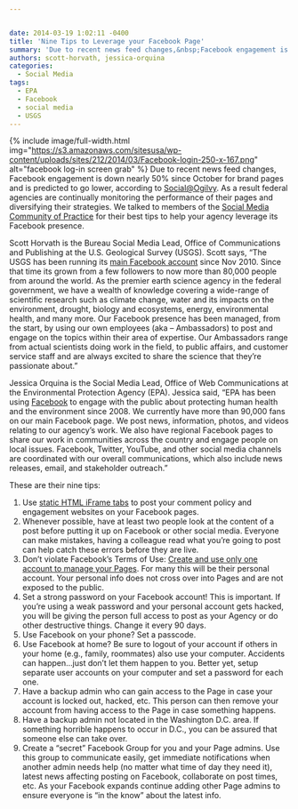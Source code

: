```yaml
---


date: 2014-03-19 1:02:11 -0400
title: 'Nine Tips to Leverage your Facebook Page'
summary: 'Due to recent news feed changes,&nbsp;Facebook engagement is down nearly 50% since October for brand pages&nbsp;and is predicted to go lower,&nbsp;according to Social@Ogilvy. As a result federal&nbsp;agencies are continually monitoring the performance of their pages and diversifying their strategies. We talked to members of the Social Media Community of'
authors: scott-horvath, jessica-orquina
categories:
  - Social Media
tags:
  - EPA
  - Facebook
  - social media
  - USGS
---
```


{% include image/full-width.html img="https://s3.amazonaws.com/sitesusa/wp-content/uploads/sites/212/2014/03/Facebook-login-250-x-167.png" alt="facebook log-in screen grab" %}
Due to recent news feed changes, Facebook engagement is down nearly 50% since October for brand pages and is predicted to go lower, according to [Social@Ogilvy](https://social.ogilvy.com/facebook-zero-considering-life-after-the-demise-of-organic-reach/). As a result federal agencies are continually monitoring the performance of their pages and diversifying their strategies. We talked to members of the [Social Media Community of Practice](https://www.WHATEVER/communities/social-media/) for their best tips to help your agency leverage its Facebook presence.

Scott Horvath is the Bureau Social Media Lead, Office of Communications and Publishing at the U.S. Geological Survey (USGS). Scott says, &#8220;The USGS has been running its [main Facebook account](https://www.facebook.com/USGeologicalSurvey) since Nov 2010. Since that time its grown from a few followers to now more than 80,000 people from around the world. As the premier earth science agency in the federal government, we have a wealth of knowledge covering a wide-range of scientific research such as climate change, water and its impacts on the environment, drought, biology and ecosystems, energy, environmental health, and many more. Our Facebook presence has been managed, from the start, by using our own employees (aka &#8211; Ambassadors) to post and engage on the topics within their area of expertise. Our Ambassadors range from actual scientists doing work in the field, to public affairs, and customer service staff and are always excited to share the science that they&#8217;re passionate about.&#8221;

Jessica Orquina is the Social Media Lead, Office of Web Communications at the Environmental Protection Agency (EPA). Jessica said, &#8220;EPA has been using [Facebook](https://www.facebook.com/EPA) to engage with the public about protecting human health and the environment since 2008. We currently have more than 90,000 fans on our main Facebook page. We post news, information, photos, and videos relating to our agency&#8217;s work. We also have regional Facebook pages to share our work in communities across the country and engage people on local issues. Facebook, Twitter, YouTube, and other social media channels are coordinated with our overall communications, which also include news releases, email, and stakeholder outreach.&#8221;

These are their nine tips:

  1. Use [static HTML iFrame tabs](https://www.facebook.com/EPA/app_128953167177144) to post your comment policy and engagement websites on your Facebook pages.
  2. Whenever possible, have at least two people look at the content of a post before putting it up on Facebook or other social media. Everyone can make mistakes, having a colleague read what you’re going to post can help catch these errors before they are live.
  3. Don&#8217;t violate Facebook&#8217;s Terms of Use: [Create and use only one account to manage your Pages](https://www.facebook.com/note.php?note_id=10150162305100301). For many this will be their personal account. Your personal info does not cross over into Pages and are not exposed to the public.
  4. Set a strong password on your Facebook account! This is important. If you&#8217;re using a weak password and your personal account gets hacked, you will be giving the person full access to post as your Agency or do other destructive things. Change it every 90 days.
  5. Use Facebook on your phone? Set a passcode.
  6. Use Facebook at home? Be sure to logout of your account if others in your home (e.g., family, roommates) also use your computer. Accidents can happen&#8230;just don&#8217;t let them happen to you. Better yet, setup separate user accounts on your computer and set a password for each one.
  7. Have a backup admin who can gain access to the Page in case your account is locked out, hacked, etc. This person can then remove your account from having access to the Page in case something happens.
  8. Have a backup admin not located in the Washington D.C. area. If something horrible happens to occur in D.C., you can be assured that someone else can take over.
  9. Create a &#8220;secret&#8221; Facebook Group for you and your Page admins. Use this group to communicate easily, get immediate notifications when another admin needs help (no matter what time of day they need it), latest news affecting posting on Facebook, collaborate on post times, etc. As your Facebook expands continue adding other Page admins to ensure everyone is &#8220;in the know&#8221; about the latest info.
